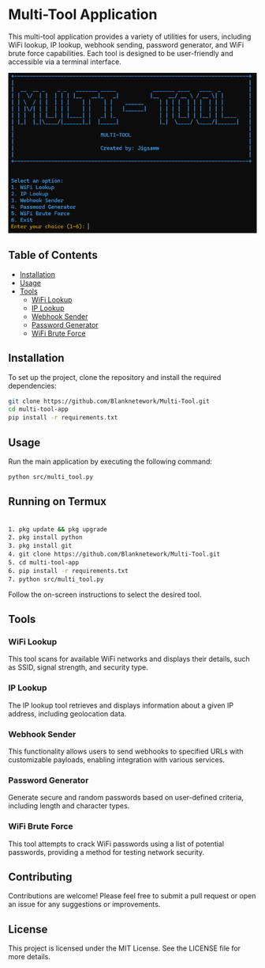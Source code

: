 # Multi-Tool Application

This multi-tool application provides a variety of utilities for users, including WiFi lookup, IP lookup, webhook sending, password generator, and WiFi brute force capabilities. Each tool is designed to be user-friendly and accessible via a terminal interface.

![Multi-Tool Screenshot](src/images/multi-tool.png)


## Table of Contents

- [Installation](#installation)
- [Usage](#usage)
- [Tools](#tools)
  - [WiFi Lookup](#wifi-lookup)
  - [IP Lookup](#ip-lookup)
  - [Webhook Sender](#webhook-sender)
  - [Password Generator](#password-generator)
  - [WiFi Brute Force](#wifi-brute-force)

## Installation

To set up the project, clone the repository and install the required dependencies:

```bash
git clone https://github.com/Blanknetework/Multi-Tool.git
cd multi-tool-app
pip install -r requirements.txt
```

## Usage

Run the main application by executing the following command:

```bash
python src/multi_tool.py
```

## Running on Termux
```bash

1. pkg update && pkg upgrade
2. pkg install python
3. pkg install git
4. git clone https://github.com/Blanknetework/Multi-Tool.git
5. cd multi-tool-app
6. pip install -r requirements.txt
7. python src/multi_tool.py

```


Follow the on-screen instructions to select the desired tool.

## Tools

### WiFi Lookup
This tool scans for available WiFi networks and displays their details, such as SSID, signal strength, and security type.

### IP Lookup
The IP lookup tool retrieves and displays information about a given IP address, including geolocation data.

### Webhook Sender
This functionality allows users to send webhooks to specified URLs with customizable payloads, enabling integration with various services.

### Password Generator
Generate secure and random passwords based on user-defined criteria, including length and character types.

### WiFi Brute Force
This tool attempts to crack WiFi passwords using a list of potential passwords, providing a method for testing network security.

## Contributing

Contributions are welcome! Please feel free to submit a pull request or open an issue for any suggestions or improvements.

## License

This project is licensed under the MIT License. See the LICENSE file for more details.
